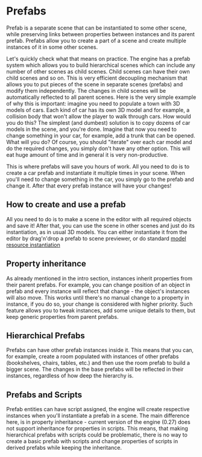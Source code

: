 # Prefabs

Prefab is a separate scene that can be instantiated to some other scene, while preserving links between properties
between instances and its parent prefab. Prefabs allow you to create a part of a scene and create multiple instances of
it in some other scenes.

Let's quickly check what that means on practice. The engine has a prefab system which allows you to build 
hierarchical scenes which can include any number of other scenes as child scenes. Child scenes can have their own child
scenes and so on. This is very efficient decoupling mechanism that allows you to put pieces of the scene in separate 
scenes (prefabs) and modify them independently. The changes in child scenes will be automatically reflected to all parent
scenes. Here is the very simple example of why this is important: imagine you need to populate a town with 3D models of
cars. Each kind of car has its own 3D model and for example, a collision body that won't allow the player to walk through
cars. How would you do this? The simplest (and dumbest) solution is to copy dozens of car models in the scene, and
you're done. Imagine that now you need to change something in your car, for example, add a trunk that can be opened.
What will you do? Of course, you should "iterate" over each car model and do the required changes, you simply don't have
any other option. This will eat huge amount of time and in general it is very non-productive.

This is where prefabs will save you hours of work. All you need to do is to create a car prefab and instantiate it
multiple times in your scene. When you'll need to change something in the car, you simply go to the prefab and change
it. After that every prefab instance will have your changes!

## How to create and use a prefab

All you need to do is to make a scene in the editor with all required objects and save it! After that, you can use the
scene in other scenes and just do its instantiation, as in usual 3D models. You can either instantiate it from the
editor by drag'n'drop a prefab to scene previewer, or do standard [model resource instantiation](../resources/model.md#instantiation)

## Property inheritance

As already mentioned in the intro section, instances inherit properties from their parent prefabs. For example, you
can change position of an object in prefab and every instance will reflect that change - the object's instances will
also move. This works until there's no manual change to a property in instance, if you do so, your change is 
considered with higher priority. Such feature allows you to tweak instances, add some unique details to them, but keep
generic properties from parent prefabs.

## Hierarchical Prefabs

Prefabs can have other prefab instances inside it. This means that you can, for example, create a room populated with
instances of other prefabs (bookshelves, chairs, tables, etc.) and then use the room prefab to build a bigger scene.
The changes in the base prefabs will be reflected in their instances, regardless of how deep the hierarchy is.

## Prefabs and Scripts

Prefab entities can have script assigned, the engine will create respective instances when you'll instantiate a prefab
in a scene. The main difference here, is in property inheritance - current version of the engine (0.27) does not support
inheritance for properties in scripts. This means, that making hierarchical prefabs with scripts could be problematic,
there is no way to create a basic prefab with scripts and change properties of scripts in derived prefabs while keeping
the inheritance.